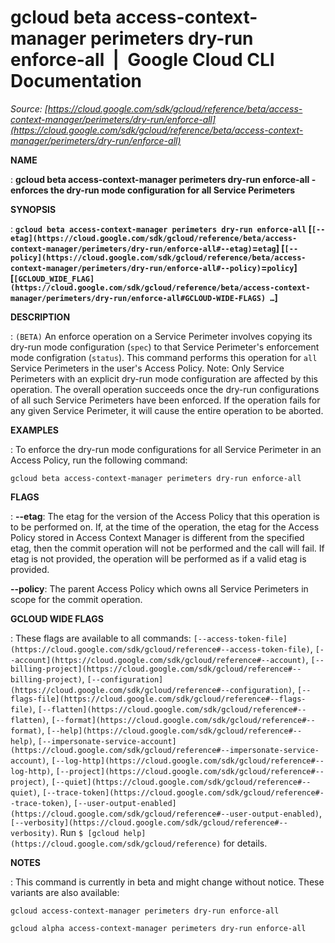 # gcloud beta access-context-manager perimeters dry-run enforce-all  |  Google Cloud CLI Documentation

*Source: [https://cloud.google.com/sdk/gcloud/reference/beta/access-context-manager/perimeters/dry-run/enforce-all](https://cloud.google.com/sdk/gcloud/reference/beta/access-context-manager/perimeters/dry-run/enforce-all)*

**NAME**

: **gcloud beta access-context-manager perimeters dry-run enforce-all - enforces the dry-run mode configuration for all Service Perimeters**

**SYNOPSIS**

: **`gcloud beta access-context-manager perimeters dry-run enforce-all` [`[--etag](https://cloud.google.com/sdk/gcloud/reference/beta/access-context-manager/perimeters/dry-run/enforce-all#--etag)`=`etag`] [`[--policy](https://cloud.google.com/sdk/gcloud/reference/beta/access-context-manager/perimeters/dry-run/enforce-all#--policy)`=`policy`] [`[GCLOUD_WIDE_FLAG](https://cloud.google.com/sdk/gcloud/reference/beta/access-context-manager/perimeters/dry-run/enforce-all#GCLOUD-WIDE-FLAGS) …`]**

**DESCRIPTION**

: `(BETA)` An enforce operation on a Service Perimeter involves copying
its dry-run mode configuration (`spec`) to that Service Perimeter's
enforcement mode configration (`status`). This command performs this
operation for `all` Service Perimeters in the user's Access Policy.
Note: Only Service Perimeters with an explicit dry-run mode configuration are
affected by this operation. The overall operation succeeds once the dry-run
configurations of all such Service Perimeters have been enforced. If the
operation fails for any given Service Perimeter, it will cause the entire
operation to be aborted.

**EXAMPLES**

: To enforce the dry-run mode configurations for all Service Perimeter in an
Access Policy, run the following command:

```
gcloud beta access-context-manager perimeters dry-run enforce-all
```

**FLAGS**

: **--etag**:
The etag for the version of the Access Policy that this operation is to be
performed on. If, at the time of the operation, the etag for the Access Policy
stored in Access Context Manager is different from the specified etag, then the
commit operation will not be performed and the call will fail. If etag is not
provided, the operation will be performed as if a valid etag is provided.

**--policy**:
The parent Access Policy which owns all Service Perimeters in scope for the
commit operation.

**GCLOUD WIDE FLAGS**

: These flags are available to all commands: `[--access-token-file](https://cloud.google.com/sdk/gcloud/reference#--access-token-file)`,
`[--account](https://cloud.google.com/sdk/gcloud/reference#--account)`, `[--billing-project](https://cloud.google.com/sdk/gcloud/reference#--billing-project)`,
`[--configuration](https://cloud.google.com/sdk/gcloud/reference#--configuration)`,
`[--flags-file](https://cloud.google.com/sdk/gcloud/reference#--flags-file)`,
`[--flatten](https://cloud.google.com/sdk/gcloud/reference#--flatten)`, `[--format](https://cloud.google.com/sdk/gcloud/reference#--format)`, `[--help](https://cloud.google.com/sdk/gcloud/reference#--help)`, `[--impersonate-service-account](https://cloud.google.com/sdk/gcloud/reference#--impersonate-service-account)`,
`[--log-http](https://cloud.google.com/sdk/gcloud/reference#--log-http)`,
`[--project](https://cloud.google.com/sdk/gcloud/reference#--project)`, `[--quiet](https://cloud.google.com/sdk/gcloud/reference#--quiet)`, `[--trace-token](https://cloud.google.com/sdk/gcloud/reference#--trace-token)`, `[--user-output-enabled](https://cloud.google.com/sdk/gcloud/reference#--user-output-enabled)`,
`[--verbosity](https://cloud.google.com/sdk/gcloud/reference#--verbosity)`.
Run `$ [gcloud help](https://cloud.google.com/sdk/gcloud/reference)` for details.

**NOTES**

: This command is currently in beta and might change without notice. These
variants are also available:

```
gcloud access-context-manager perimeters dry-run enforce-all
```

```
gcloud alpha access-context-manager perimeters dry-run enforce-all
```